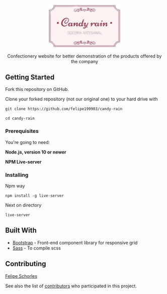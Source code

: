 <p align="center">
  <img src="https://github.com/felipe199903/candy-rain/blob/master/img/logo%20novo.png" alt="Candy-Rain-logo" width="226">
  <br>
  <br>
  Confectionery website for better demonstration of the products offered by the company
</p>

## Getting Started

Fork this repository on GitHub.

Clone your forked repository (not our original one) to your hard drive with
```
git clone https://github.com/felipe199903/candy-rain
```
```
cd candy-rain
```

### Prerequisites

You're going to need:

**Node.js, version 10 or newer**

**NPM Live-server**

### Installing

Npm way

```
npm install -g live-server
```

Next on directory

```
live-server
```

## Built With

* [Bootstrap](https://getbootstrap.com/) - Front-end component library for responsive grid
* [Sass](https://sass-lang.com/) - To compile scss

## Contributing

 [Felipe Schorles](https://github.com/felipe199903)
 
 See also the list of [contributors](https://github.com/felipe199903/candy-rain/graphs/contributors) who participated in this project.


